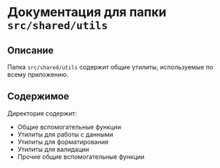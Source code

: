 # Документация для папки `src/shared/utils`

## Описание
Папка `src/shared/utils` содержит общие утилиты, используемые по всему приложению.

## Содержимое
Директория содержит:

- Общие вспомогательные функции
- Утилиты для работы с данными
- Утилиты для форматирования
- Утилиты для валидации
- Прочие общие вспомогательные функции
